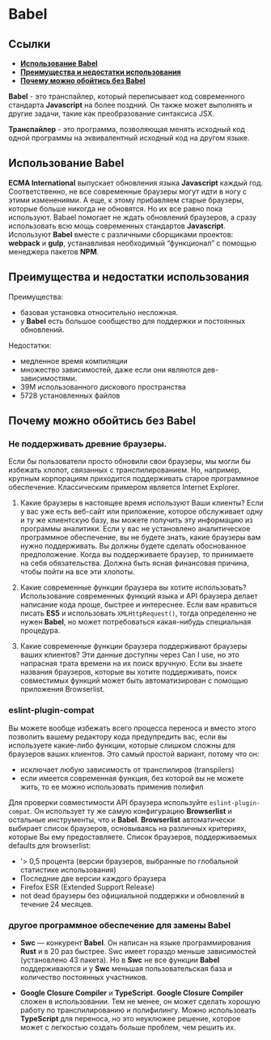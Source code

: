 # **Babel**

## **Ссылки**

* [**Использование Babel**](#использование-babel)
* [**Преимущества и недостатки использования**](#преимущества-и-недостатки-использования)
* [**Почему можно обойтись без Babel**](#почему-можно-обойтись-без-babel)

**Babel** - это транспайлер, который переписывает код современного стандарта **Javascript** на более поздний. Он также может выполнять и другие задачи, такие как преобразование синтаксиса JSX.

**Транспайлер** - это программа, позволяющая менять исходный код одной программы на эквивалентный исходный код на другом языке.

## **Использование Babel**

**ECMA International** выпускает обновления языка **Javascript** каждый год. Соответственно, не все современные браузеры могут идти в ногу с этими изменениями. А еще, к этому прибавляем старые браузеры, которые больше никогда не обновятся. Но их все равно пока используют. Babael помогает не ждать обновлений браузеров, а сразу использовать всю мощь современных стандартов **Javascript**.
Используют **Babel** вместе с различными сборщиками проектов: **webpack** и **gulp**, устанавливая необходимый “функционал” с помощью менеджера пакетов **NPM**.

## **Преимущества и недостатки использования**

Преимущества:

* базовая установка относительно несложная.
* у **Babel** есть большое сообщество для поддержки и постоянных обновлений.

Недостатки:

* медленное время компиляции
* множество зависимостей, даже если они являются дев-зависимостями.
* 39М использованного дискового пространства
* 5728 установленных файлов

## **Почему можно обойтись без Babel**

### **Не поддерживать древние браузеры.**

Если бы пользователи просто обновили свои браузеры, мы могли бы избежать хлопот, связанных с транспилированием. Но, например, крупным корпорациям приходится поддерживать старое программное обеспечение. Классическим примером является Internet Explorer.

1. Какие браузеры в настоящее время используют Ваши клиенты?
Если у вас уже есть веб-сайт или приложение, которое обслуживает одну и ту же клиентскую базу, вы можете получить эту информацию из программы аналитики. Если у вас не установлено аналитическое программное обеспечение, вы не будете знать, какие браузеры вам нужно поддерживать. Вы должны будете сделать обоснованное предположение. Когда вы поддерживаете браузер, то принимаете на себя обязательства. Должна быть ясная финансовая причина, чтобы пойти на все эти хлопоты.

2. Какие современные функции браузера вы хотите использовать? Использование современных функций языка и API браузера делает написание кода проще, быстрее и интереснее. Если вам нравиться писать **ES5** и использовать `XMLHttpRequest()`, тогда определенно не нужен **Babel**, но может потребоваться какая-нибудь специальная процедура.

3. Какие современные функции браузера поддерживают браузеры ваших клиентов? Эти данные доступны через Can I use, но это напрасная трата времени на их поиск вручную. Если вы знаете названия браузеров, которые вы хотите поддерживать, поиск совместимых функций может быть автоматизирован с помощью приложения Browserlist.

### **eslint-plugin-compat**

Вы можете вообще избежать всего процесса переноса и вместо этого позволить вашему редактору кода предупредить вас, если вы используете какие-либо функции, которые слишком сложны для браузеров ваших клиентов. Это самый простой вариант, потому что он:

* исключает любую зависимость от транспилиров (transpilers)
* если имеется современная функция, без которой вы не можете жить, то ее можно использовать применив полифил

Для проверки совместимости API браузера используйте `eslint-plugin-compat`. Он использует ту же самую конфигурацию **Browserlist** и остальные инструменты, что и **Babel**. **Browserlist** автоматически выбирает список браузеров, основываясь на различных критериях, которые Вы ему предоставляете. Список браузеров, поддерживаемых defaults для browserlist:

* '> 0,5 процента (версии браузеров, выбранные по глобальной статистике использования)
* Последние две версии каждого браузера
* Firefox ESR (Extended Support Release)
* not dead браузеры без официальной поддержки и обновлений в течение 24 месяцев.

### **другое программное обеспечение для замены Babel**

* **Swc** — конкурент **Babel**. Он написан на языке программирования **Rust** и в 20 раз быстрее. Swc имеет гораздо меньше зависимостей (установлено 43 пакета). Но в **Swc** не все функции **Babel** поддерживаются и у **Swc** меньшая пользовательская база и количество постоянных участников.

* **Google Closure Compiler** и **TypeScript**. **Google Closure Compiler** сложен в использовании. Тем не менее, он может сделать хорошую работу по транспилированию и  полифилингу. Можно использовать **TypeScript** для переноса, но это неуклюжее решение, которое может с легкостью создать больше проблем, чем решить их.